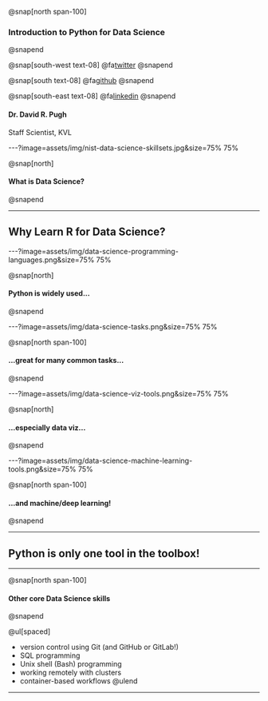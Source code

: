 @snap[north span-100]
### Introduction to Python for Data Science
@snapend

@snap[south-west text-08]
@fa[twitter](TheSandyCoder)
@snapend

@snap[south text-08]
@fa[github](davidrpugh)
@snapend

@snap[south-east text-08]
@fa[linkedin](davidrpugh)
@snapend

#### Dr. David R. Pugh
Staff Scientist, KVL

---?image=assets/img/nist-data-science-skillsets.jpg&size=75% 75%

@snap[north]
#### What is Data Science?
@snapend

---

## Why Learn R for Data Science?

---?image=assets/img/data-science-programming-languages.png&size=75% 75%

@snap[north]
#### Python is widely used...
@snapend

---?image=assets/img/data-science-tasks.png&size=75% 75%

@snap[north span-100]
#### ...great for many common tasks...
@snapend

---?image=assets/img/data-science-viz-tools.png&size=75% 75%

@snap[north]
#### ...especially data viz...
@snapend

---?image=assets/img/data-science-machine-learning-tools.png&size=75% 75%

@snap[north span-100]
#### ...and machine/deep learning!
@snapend

---
## Python is only one tool in the toolbox!

---
@snap[north span-100]
#### Other core Data Science skills
@snapend

@ul[spaced]
* version control using Git (and GitHub or GitLab!)
* SQL programming
* Unix shell (Bash) programming 
* working remotely with clusters
* container-based workflows
@ulend

---
